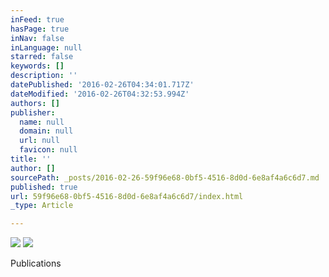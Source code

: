 ```yaml
---
inFeed: true
hasPage: true
inNav: false
inLanguage: null
starred: false
keywords: []
description: ''
datePublished: '2016-02-26T04:34:01.717Z'
dateModified: '2016-02-26T04:32:53.994Z'
authors: []
publisher:
  name: null
  domain: null
  url: null
  favicon: null
title: ''
author: []
sourcePath: _posts/2016-02-26-59f96e68-0bf5-4516-8d0d-6e8af4a6c6d7.md
published: true
url: 59f96e68-0bf5-4516-8d0d-6e8af4a6c6d7/index.html
_type: Article

---
```

![](https://the-grid-user-content.s3-us-west-2.amazonaws.com/8185dff9-d02c-4d83-a0b3-3b70aac55449.jpg)
![](https://the-grid-user-content.s3-us-west-2.amazonaws.com/16208dd4-b5ae-4429-9e53-aa388f1a0931.jpg)

Publications